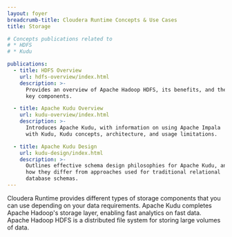 ```yaml
---
layout: foyer
breadcrumb-title: Cloudera Runtime Concepts & Use Cases
title: Storage

# Concepts publications related to
# * HDFS
# * Kudu

publications:
  - title: HDFS Overview
    url: hdfs-overview/index.html
    description: >-
      Provides an overview of Apache Hadoop HDFS, its benefits, and the
      key components.

  - title: Apache Kudu Overview
    url: kudu-overview/index.html
    description: >-
      Introduces Apache Kudu, with information on using Apache Impala
      with Kudu, Kudu concepts, architecture, and usage limitations.

  - title: Apache Kudu Design
    url: kudu-design/index.html
    description: >-
      Outlines effective schema design philosophies for Apache Kudu, and
      how they differ from approaches used for traditional relational
      database schemas.
---
```

Cloudera Runtime provides different types of storage components that you can use depending on your data requirements. Apache Kudu completes Apache Hadoop's storage layer, enabling fast analytics on fast data. Apache Hadoop HDFS is a distributed file system for storing large volumes of data.
